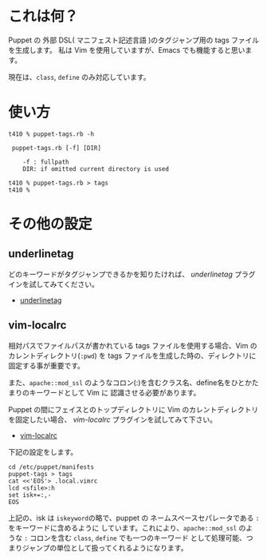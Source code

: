 これは何？
==================================
Puppet の 外部 DSL( マニフェスト記述言語 )のタグジャンプ用の tags  ファイルを生成します。
私は Vim を使用していますが、Emacs でも機能すると思います。

現在は、`class`, `define` のみ対応しています。

使い方
==================================

    t410 % puppet-tags.rb -h    

     puppet-tags.rb [-f] [DIR]
     
        -f : fullpath
        DIR: if omitted current directory is used

    t410 % puppet-tags.rb > tags
    t410 % 

その他の設定
==================================
underlinetag
----------------------------------
どのキーワードがタグジャンプできるかを知りたければ、 *underlinetag* プラグインを試してみてください。

* [ underlinetag ]( http://www.vim.org/scripts/script.php?script_id=3494 )


vim-localrc
----------------------------------
相対パスでファイルパスが書かれている tags ファイルを使用する場合、Vim のカレントディレクトリ(`:pwd`) 
を tags ファイルを生成した時の、ディレクトリに固定する事が重要です。

また、`apache::mod_ssl` のようなコロン(:)を含むクラス名、define名をひとかたまりのキーワードとして Vim に
認識させる必要があります。

Puppet の間にフェイスとのトップディレクトリに  Vim のカレントディレクトリを固定したい場合、
*vim-localrc* プラグインを試してみて下さい。

* [ vim-localrc ]( http://www.vim.org/scripts/script.php?script_id=3393 )

下記の設定をします。

    cd /etc/puppet/manifests
    puppet-tags > tags
    cat <<'EOS'> .local.vimrc
    lcd <sfile>:h
    set isk+=:,-
    EOS

上記の、isk は `iskeyword`の略で、puppet の ネームスペースセパレータである `:` をキーワードに含めるように 
しています。これにより、`apache::mod_ssl` のような `:` コロンを含む `class`, `define` でも一つのキーワード 
として処理可能、つまりジャンプの単位として扱ってくれるようになります。
